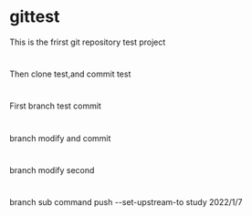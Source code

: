 # gittest
This is the frirst git repository test project
#
Then clone test,and commit test
#
First branch test commit
#
branch modify and commit
#
branch modify second
#
branch sub command push --set-upstream-to study
2022/1/7


